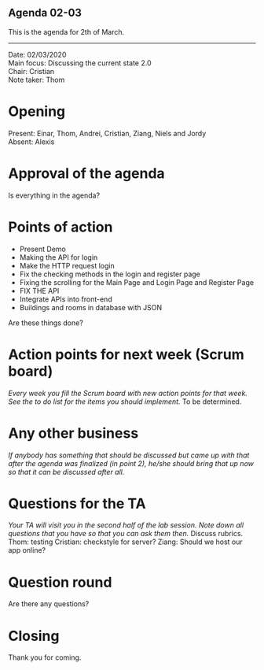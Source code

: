 ## Agenda 02-03

This is the agenda for 2th of March. 

---

Date:           02/03/2020\
Main focus:     Discussing the current state 2.0 \
Chair:          Cristian\
Note taker:     Thom


# Opening
Present: Einar, Thom, Andrei, Cristian, Ziang, Niels and Jordy\
Absent: Alexis

# Approval of the agenda
Is everything in the agenda?

# Points of action

* Present Demo
* Making the API for login
* Make the HTTP request login
* Fix the checking methods in the login and register page
* Fixing the scrolling for the Main Page and Login Page and Register Page
* FIX THE API
* Integrate APIs into front-end
* Buildings and rooms in database with JSON

Are these things done?

# Action points for next week (Scrum board)
*Every week you fill the Scrum board with new action points for that week. See the to do list for the items you should implement.*
To be determined.

# Any other business
*If anybody has something that should be discussed but came up with that after the agenda was finalized (in point 2), he/she should bring that up now so that it can be discussed after all.*

# Questions for the TA
*Your TA will visit you in the second half of the lab session. Note down all questions that you have so that you can ask them then.*
Discuss rubrics.
Thom: testing
Cristian: checkstyle for server?
Ziang: Should we host our app online?

# Question round
Are there any questions?

# Closing
Thank you for coming.
